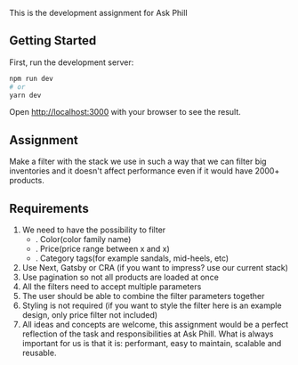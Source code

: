 This is the development assignment for Ask Phill

## Getting Started

First, run the development server:

```bash
npm run dev
# or
yarn dev
```

Open [http://localhost:3000](http://localhost:3000) with your browser to see the result.

## Assignment
Make a filter with the stack we use in such a way that we can filter big inventories and it doesn't affect performance even if it would have 2000+ products.

## Requirements

1. We need to have the possibility to filter
    - . Color(color family name)
    - . Price(price range between x and x)
    - . Category tags(for example sandals, mid-heels, etc)
2. Use Next, Gatsby or CRA (if you want to impress? use our current stack)
3. Use pagination so not all products are loaded at once
4. All the filters need to accept multiple parameters
5. The user should be able to combine the filter parameters together
6. Styling is not required (if you want to style the filter here is an example design, only price
filter not included)
7. All ideas and concepts are welcome, this assignment would be a perfect reflection of the
task and responsibilities at Ask Phill. What is always important for us is that it is: performant, easy to maintain, scalable and reusable.

